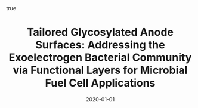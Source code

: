 ---
id: iannaciTailoredGlycosylatedAnode2020
title: 'Tailored Glycosylated Anode Surfaces: Addressing the Exoelectrogen Bacterial
  Community via Functional Layers for Microbial Fuel Cell Applications'
date: '2020-01-01'
authors:
- Iannaci, Alessandro and Myles, Adam and Flinois, Thomas and Behan, James A. and
  Barrière, Frédéric and Scanlan, Eoin M. and Colavita, Paula E.
doi: 10.1016/j.bioelechem.2020.107621
publication: 'In: *Bioelectrochemistry* 136'
publication_types:
- '1'
selected: false
tags: []
projects: []
math: true
url_external: '"https://doi.org/10.1016/j.bioelechem.2020.107621"'
external: true

---